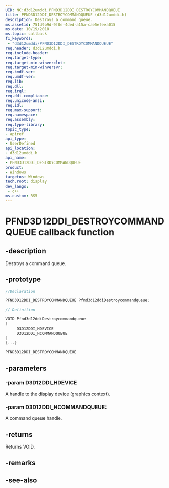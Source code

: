 ```yaml
---
UID: NC:d3d12umddi.PFND3D12DDI_DESTROYCOMMANDQUEUE
title: PFND3D12DDI_DESTROYCOMMANDQUEUE (d3d12umddi.h)
description: Destroys a command queue.
ms.assetid: 751d9b9d-9f0e-4ded-a15a-cae5efeea015
ms.date: 10/19/2018
ms.topic: callback
f1_keywords:
 - "d3d12umddi/PFND3D12DDI_DESTROYCOMMANDQUEUE"
req.header: d3d12umddi.h
req.include-header:
req.target-type:
req.target-min-winverclnt:
req.target-min-winversvr:
req.kmdf-ver:
req.umdf-ver:
req.lib:
req.dll:
req.irql: 
req.ddi-compliance:
req.unicode-ansi:
req.idl:
req.max-support:
req.namespace:
req.assembly:
req.type-library: 
topic_type: 
- apiref
api_type: 
- UserDefined
api_location: 
- d3d12umddi.h
api_name: 
- PFND3D12DDI_DESTROYCOMMANDQUEUE
product: 
- Windows
targetos: Windows
tech.root: display
dev_langs:
 - c++
ms.custom: RS5
---
```


# PFND3D12DDI_DESTROYCOMMANDQUEUE callback function

## -description

Destroys a command queue.

## -prototype

```cpp
//Declaration

PFND3D12DDI_DESTROYCOMMANDQUEUE Pfnd3d12ddiDestroycommandqueue; 

// Definition

VOID Pfnd3d12ddiDestroycommandqueue 
(
	 D3D12DDI_HDEVICE
	 D3D12DDI_HCOMMANDQUEUE
)
{...}

PFND3D12DDI_DESTROYCOMMANDQUEUE 


```

## -parameters

### -param D3D12DDI_HDEVICE  

A handle to the display device (graphics context).
 
### -param D3D12DDI_HCOMMANDQUEUE: 

A command queue handle.

## -returns

Returns VOID.

## -remarks




## -see-also
